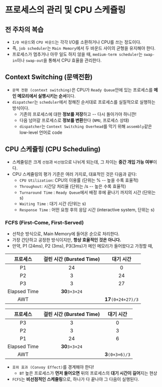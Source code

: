 # 프로세스의 관리 및 CPU 스케쥴링

## 전 주차의 복습
* `I/O 바운드`와 `CPU 바운드`는 각각 I/O를 소환하거나 CPU를 쓰는 정도이다.
* 즉, `job scheduler`는 `Main Memory`에서 두 바운드 사이의 균형을 유지해야 한다.
* 프로세스가 멈추거나 아무 일도 하지 않을 때, `medium-term scheduler`는 `swap-in`이나 `swap-out`을 통해서 CPU 효율을 관리한다.

## Context Switching (문맥전환)
* `문맥 전환 (context switching)`은 CPU가 `Ready Queue`안에 있는 프로세스를 **메인 메모리에서 실행시키는 순서**이다.
* `dispatcher`는 `scheduler`에서 정해진 순서대로 프로세스를 실질적으로 실행하는 방식이다.
    * 기존의 프로세스에 대한 **정보를 저장**하고 -- 다시 돌아가야 하니깐!
    * 다음 넘어갈 프로세스로 **정보를 변환**한다 (`NMU`, 프로세스 상태)
    * `dispatcher`는 `Context Switching Overhead`를 막기 위해 `assembly`같은 low-level 언어로 code
    
## CPU 스케쥴링 (CPU Scheduling)
* 스케쥴링은 크게 `선점`과 `비선점`으로 나뉘게 되는데, 그 차이는 **중간 개입 가능 여부**이다.
* CPU 스케쥴링의 평가 기준은 여러 가지로, 대표적인 것은 다음과 같다:
    * `CPU Utilization`: CPU의 이용률 (단위는 % -- 높을 수록 효율적)
    * `Throughout`: 시간당 처리율 (단위는 /s -- 높은 수록 효율적)
    * `Turnaround Time` : `Ready Queue`에서 배정 후에 끝나기 까지의 시간 (단위는 s)
    * `Waiting Time` : 대기 시간 (단위는 s)
    * `Response Time` : 어떤 요청 후의 응답 시간 (interactive system, 단위는 s)
    
### FCFS (First-Come, First-Served)

* 선착순 방식으로, Main Memory에 들어온 순으로 처리한다.
* 가장 간단하고 공정한 방식이지만, **항상 효율적인 것은 아니다.**
* 만약, P1 (24ms), P2 (3ms), P3(3ms)가 메인 메모리가 들어왔다고 가정할 때,

|프로세스|걸린 시간 (Bursted Time)|대기 시간|
|:---:|:---:|:---:|
|P1|24|0|
|P2|3|24|
|P3|3|27|
|Elapsed Time|**30**`3+3+24`|
|AWT| |**17**`(0+24+27)/3`

|프로세스|걸린 시간 (Bursted Time)|대기 시간|
|:---:|:---:|:---:|
|P3|3|0|
|P2|3|3|
|P1|24|6|
|Elapsed Time|**30**`3+3+24`|
|AWT| |**3**`(0+3+6)/3`

* `호위 효과 (Convoy Effect)`를 경계해야 한다!
  * `BT` 높은 프로세스가 **먼저 들어오면** 뒤의 프로세스의 **대기 시간이 길어**지는 현상
* `FCFS`는 **비선점적인 스케쥴링**으로, 하나가 다 끝나야 그 다음이 실행된다.

`
`
  